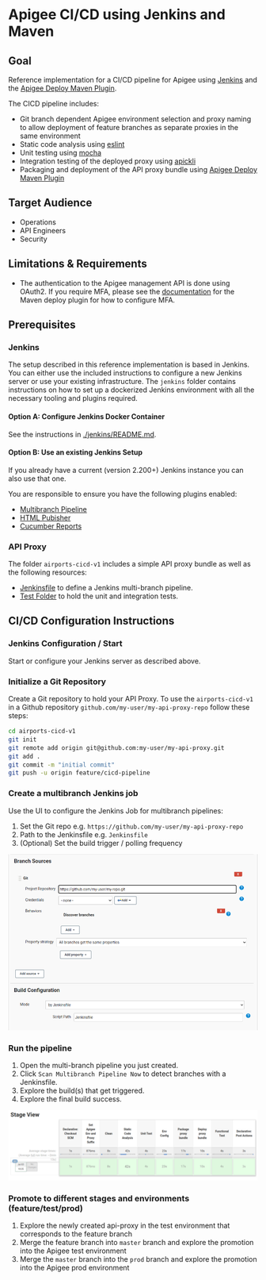 # Apigee CI/CD using Jenkins and Maven

## Goal

Reference implementation for a CI/CD pipeline for Apigee using [Jenkins](https://www.jenkins.io/) and the [Apigee Deploy Maven Plugin](https://github.com/apigee/apigee-deploy-maven-plugin).

The CICD pipeline includes:
*   Git branch dependent Apigee environment selection and proxy naming to allow deployment of feature branches as separate proxies in the same environment
*   Static code analysis using [eslint](https://eslint.org/)
*   Unit testing using [mocha](https://mochajs.org/)
*   Integration testing of the deployed proxy using [apickli](https://github.com/apickli/apickli)
*   Packaging and deployment of the API proxy bundle using [Apigee Deploy Maven Plugin](https://github.com/apigee/apigee-deploy-maven-plugin)

## Target Audience

*   Operations
*   API Engineers
*   Security

## Limitations & Requirements

*   The authentication to the Apigee management API is done using OAuth2. If you require MFA, please see the [documentation](https://github.com/apigee/apigee-deploy-maven-plugin#oauth-and-two-factor-authentication) for the Maven deploy plugin for how to configure MFA.


## Prerequisites

### Jenkins

The setup described in this reference implementation is based in Jenkins. You can either use the included instructions to configure a new Jenkins server or use your existing infrastructure. The `jenkins` folder contains instructions on how to set up a dockerized Jenkins environment with all the necessary tooling and plugins required.

#### Option A: Configure Jenkins Docker Container

See the instructions in [./jenkins/README.md](./jenkins/README.md).

#### Option B: Use an existing Jenkins Setup

If you already have a current (version 2.200+) Jenkins instance you can also use that one.

You are responsible to ensure you have the following plugins enabled:
*   [Multibranch Pipeline](https://plugins.jenkins.io/workflow-multibranch/)
*   [HTML Pubisher](https://plugins.jenkins.io/htmlpublisher/)
*   [Cucumber Reports](https://plugins.jenkins.io/cucumber-reports/)

### API Proxy

The folder `airports-cicd-v1` includes a simple API proxy bundle as well as the following resources:
*   [Jenkinsfile](./airports-cicd-v1/Jenkinsfile) to define a Jenkins multi-branch pipeline.
*   [Test Folder](./airports-cicd-v1/test) to hold the unit and integration tests.

## CI/CD Configuration Instructions

### Jenkins Configuration / Start

Start or configure your Jenkins server as described above.

### Initialize a Git Repository

Create a Git repository to hold your API Proxy. To use the `airports-cicd-v1` in a Github repository `github.com/my-user/my-api-proxy-repo` follow these steps:

```bash
cd airports-cicd-v1
git init
git remote add origin git@github.com:my-user/my-api-proxy.git
git add .
git commit -m "initial commit"
git push -u origin feature/cicd-pipeline
```


### Create a multibranch Jenkins job

Use the UI to configure the Jenkins Job for multibranch pipelines:

1.  Set the Git repo e.g. `https://github.com/my-user/my-api-proxy-repo`
1.  Path to the Jenkinsfile e.g. `Jenkinsfile`
1.  (Optional) Set the build trigger / polling frequency

![Jenkins Config](./img/jenkins-config.png)

### Run the pipeline

1.  Open the multi-branch pipeline you just created.
1.  Click `Scan Multibranch Pipeline Now` to detect branches with a Jenkinsfile.
1.  Explore the build(s) that get triggered.
1.  Explore the final build success.

![Jenkins Successful Pipeline](./img/jenkins-success.png)

### Promote to different stages and environments (feature/test/prod)

1.  Explore the newly created api-proxy in the test environment that corresponds to the feature branch
1.  Merge the feature branch into `master` branch and explore the promotion into the Apigee test environment
1.  Merge the `master` branch into the `prod` branch and explore the promotion into the Apigee prod environment

